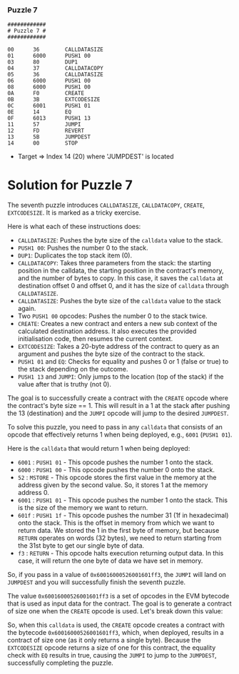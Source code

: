 ### Puzzle 7

```assembly
############
# Puzzle 7 #
############

00      36        CALLDATASIZE
01      6000      PUSH1 00
03      80        DUP1
04      37        CALLDATACOPY
05      36        CALLDATASIZE
06      6000      PUSH1 00
08      6000      PUSH1 00
0A      F0        CREATE
0B      3B        EXTCODESIZE
0C      6001      PUSH1 01
0E      14        EQ
0F      6013      PUSH1 13
11      57        JUMPI
12      FD        REVERT
13      5B        JUMPDEST
14      00        STOP
```

- Target => Index 14 (20) where 'JUMPDEST' is located

# Solution for Puzzle 7

The seventh puzzle introduces `CALLDATASIZE`, `CALLDATACOPY`, `CREATE`, `EXTCODESIZE`. It is marked as a tricky exercise.

Here is what each of these instructions does:

- `CALLDATASIZE`: Pushes the byte size of the `calldata` value to the stack.
- `PUSH1 00`: Pushes the number 0 to the stack.
- `DUP1`: Duplicates the top stack item (0).
- `CALLDATACOPY`: Takes three parameters from the stack: the starting position in the calldata, the starting position in the contract's memory, and the number of bytes to copy. In this case, it saves the `calldata` at destination offset 0 and offset 0, and it has the size of `calldata` through `CALLDATASIZE`.
- `CALLDATASIZE`: Pushes the byte size of the `calldata` value to the stack again.
- Two `PUSH1 00` opcodes: Pushes the number 0 to the stack twice.
- `CREATE`: Creates a new contract and enters a new sub context of the calculated destination address. It also executes the provided initialisation code, then resumes the current context.
- `EXTCODESIZE`: Takes a 20-byte address of the contract to query as an argument and pushes the byte size of the contract to the stack.
- `PUSH1 01` and `EQ`: Checks for equality and pushes 0 or 1 (false or true) to the stack depending on the outcome.
- `PUSH1 13` and `JUMPI`: Only jumps to the location (top of the stack) if the value after that is truthy (not 0).

The goal is to successfully create a contract with the `CREATE` opcode where the contract's byte size == 1. This will result in a 1 at the stack after pushing the 13 (destination) and the `JUMPI` opcode will jump to the desired `JUMPDEST`.

To solve this puzzle, you need to pass in any `calldata` that consists of an opcode that effectively returns 1 when being deployed, e.g., `6001` (`PUSH1 01`).

Here is the `calldata` that would return 1 when being deployed:

- `6001` : `PUSH1 01` - This opcode pushes the number 1 onto the stack.
- `6000` : `PUSH1 00` - This opcode pushes the number 0 onto the stack.
- `52` : `MSTORE` - This opcode stores the first value in the memory at the address given by the second value. So, it stores 1 at the memory address 0.
- `6001` : `PUSH1 01` - This opcode pushes the number 1 onto the stack. This is the size of the memory we want to return.
- `601f` : `PUSH1 1f` - This opcode pushes the number 31 (1f in hexadecimal) onto the stack. This is the offset in memory from which we want to return data. We stored the 1 in the first byte of memory, but because `RETURN` operates on words (32 bytes), we need to return starting from the 31st byte to get our single byte of data.
- `f3` : `RETURN` - This opcode halts execution returning output data. In this case, it will return the one byte of data we have set in memory.

So, if you pass in a value of `0x60016000526001601ff3`, the `JUMPI` will land on `JUMPDEST` and you will successfully finish the seventh puzzle.

The value `0x60016000526001601ff3` is a set of opcodes in the EVM bytecode that is used as input data for the contract. The goal is to generate a contract of size one when the `CREATE` opcode is used. Let's break down this value:

So, when this `calldata` is used, the `CREATE` opcode creates a contract with the bytecode `0x60016000526001601ff3`, which, when deployed, results in a contract of size one (as it only returns a single byte). Because the `EXTCODESIZE` opcode returns a size of one for this contract, the equality check with `EQ` results in true, causing the `JUMPI` to jump to the `JUMPDEST`, successfully completing the puzzle.

